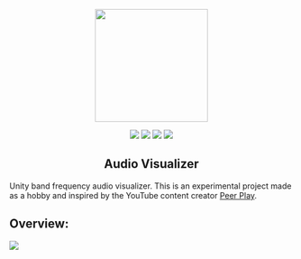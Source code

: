 <p align="center">
<img src="https://github.com/SlideZero/icons-logos/blob/main/Unity/U_Logo_Black_RGB.png" width="200"/>
</p>

<p align="center">
<img src="https://img.shields.io/badge/Unity-2018.2.2-lightgrey"/> <img src="https://img.shields.io/badge/Template-Built--In-green"/> <img src="https://img.shields.io/badge/Feature-Audio-blue"/> <img src="https://img.shields.io/badge/Status-Experimental-red"/>
</p>

<h2 align="center">Audio Visualizer</h2>

Unity band frequency audio visualizer. This is an experimental project made as a hobby and inspired by the YouTube content creator [Peer Play](https://www.youtube.com/c/PeerPlay/videos).

## Overview:

<img src="https://zesdev-resources.s3.amazonaws.com/audio-visualizer.gif"/>
